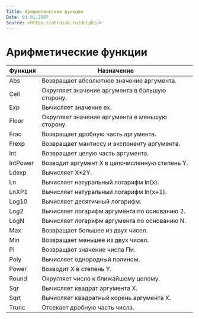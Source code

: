 ```yaml
---
Title: Арифметические функции
Date: 01.01.2007
Source: <https://atrussk.ru/delphi/>
---
```



Арифметические функции
==========

Функция  | Назначение
---------|-----------------------------------------------
Abs      | Возвращает абсолютное значение аргумента.
Ceil     | Округляет значение аргумента в большую сторону.
Exp      | Вычисляет значение ex.
Floor    | Округляет значение аргумента в меньшую сторону.
Frac     | Возвращает дробную часть аргумента.
Frexp    | Возвращает мантиссу и экспоненту аргумента.
Int      | Возвращает целую часть аргумента.
IntPower | Возводит аргумент X в целочисленную степень Y.
Ldexp    | Вычисляет X\*2Y.
Ln       | Вычисляет натуральный логарифм ln(x).
LnXP1    | Вычисляет натуральный логарифм ln(x+1).
Log10    | Вычисляет десятичный логарифм.
Log2     | Вычисляет логарифм аргумента по основанию 2.
LogN     | Вычисляет логарифм аргумента по основанию N.
Max      | Возвращает большее из двух чисел.
Min      | Возвращает меньшее из двух чисел.
Pi       | Возвращает значение числа Пи.
Poly     | Вычисляет однородный полином.
Power    | Возводит X в степень Y.
Round    | Округляет число к ближайшему целому.
Sqr      | Вычисляет квадрат аргумента Х.
Sqrt     | Вычисляет квадратный корень аргумента Х.
Trunc    | Отсекает дробную часть числа.

